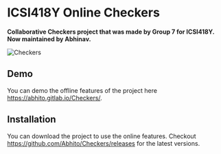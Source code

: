 # ICSI418Y Online Checkers

**Collaborative Checkers project that was made by Group 7 for ICSI418Y. Now maintained by Abhinav.**

![Checkers](https://i.imgur.com/EJTkkmG.png)

## Demo

You can demo the offline features of the project here https://abhito.gitlab.io/Checkers/.

## Installation

You can download the project to use the online features. Checkout https://github.com/Abhito/Checkers/releases for the latest versions.

